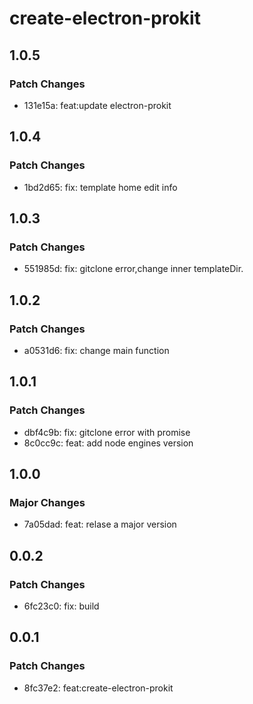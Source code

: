 # create-electron-prokit

## 1.0.5

### Patch Changes

- 131e15a: feat:update electron-prokit

## 1.0.4

### Patch Changes

- 1bd2d65: fix: template home edit info

## 1.0.3

### Patch Changes

- 551985d: fix: gitclone error,change inner templateDir.

## 1.0.2

### Patch Changes

- a0531d6: fix: change main function

## 1.0.1

### Patch Changes

- dbf4c9b: fix: gitclone error with promise
- 8c0cc9c: feat: add node engines version

## 1.0.0

### Major Changes

- 7a05dad: feat: relase a major version

## 0.0.2

### Patch Changes

- 6fc23c0: fix: build

## 0.0.1

### Patch Changes

- 8fc37e2: feat:create-electron-prokit
